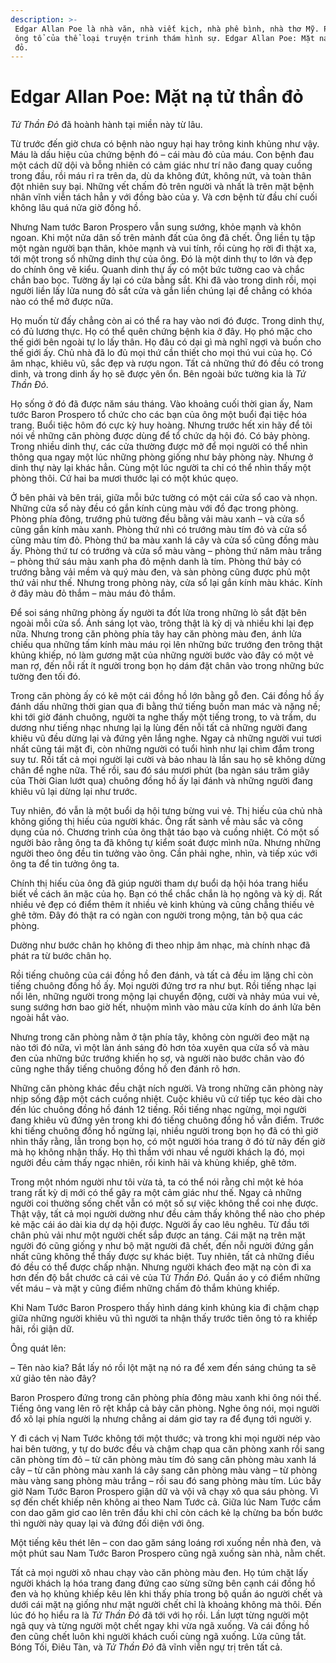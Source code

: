 ```yaml
---
description: >-
 Edgar Allan Poe là nhà văn, nhà viết kịch, nhà phê bình, nhà thơ Mỹ. Poe là
 ông tổ của thể loại truyện trinh thám hình sự. Edgar Allan Poe: Mặt nạ tử thần
 đỏ.
---
```


# Edgar Allan Poe: Mặt nạ tử thần đỏ

_Tử Thần Đỏ_ đã hoành hành tại miền này từ lâu.

Từ trước đến giờ chưa có bệnh nào nguy hại hay trông kinh khủng như vậy. Máu là dấu hiệu của chứng bệnh đó – cái màu đỏ của máu. Con bệnh đau một cách dữ dội và bỗng nhiên có cảm giác như trí não đang quay cuồng trong đầu, rồi máu rỉ ra trên da, dù da không đứt, không nứt, và toàn thân đột nhiên suy bại. Những vết chấm đỏ trên người và nhất là trên mặt bệnh nhân vĩnh viễn tách hẳn y với đồng bào của y. Và cơn bệnh từ đầu chí cuối không lâu quá nửa giờ đồng hồ.

Nhưng Nam tước Baron Prospero vẫn sung sướng, khỏe mạnh và khôn ngoan. Khi một nửa dân số trên mảnh đất của ông đã chết. Ông liền tụ tập một ngàn người bạn thân, khỏe mạnh và vui tính, rồi cùng họ rời đi thật xa, tới một trong số những dinh thự của ông. Đó là một dinh thự to lớn và đẹp do chính ông vẽ kiểu. Quanh dinh thự ấy có một bức tường cao và chắc chắn bao bọc. Tường ấy lại có cửa bằng sắt. Khi đã vào trong dinh rồi, mọi người liền lấy lửa nung đỏ sắt cửa và gắn liền chúng lại để chẳng có khóa nào có thể mở được nữa.

Họ muốn từ đấy chẳng còn ai có thể ra hay vào nơi đó được. Trong dinh thự, có đủ lương thực. Họ có thể quên chứng bệnh kia ở đây. Họ phó mặc cho thế giới bên ngoài tự lo lấy thân. Họ đâu có dại gì mà nghĩ ngợi và buồn cho thế giới ấy. Chủ nhà đã lo đủ mọi thứ cần thiết cho mọi thú vui của họ. Có âm nhạc, khiêu vũ, sắc đẹp và rượu ngon. Tất cả những thứ đó đều có trong dinh, và trong dinh ấy họ sẽ được yên ổn. Bên ngoài bức tường kia là _Tử Thần Đỏ_.

Họ sống ở đó đã được năm sáu tháng. Vào khoảng cuối thời gian ấy, Nam tước Baron Prospero tổ chức cho các bạn của ông một buổi đại tiệc hóa trang. Buổi tiệc hôm đó cực kỳ huy hoàng. Nhưng trước hết xin hãy để tôi nói về những căn phòng được dùng để tổ chức dạ hội đó. Có bảy phòng. Trong nhiều dinh thự, các cửa thường được mở để mọi người có thể nhìn thông qua ngay một lúc những phòng giống như bảy phòng này. Nhưng ở dinh thự này lại khác hẳn. Cùng một lúc người ta chỉ có thể nhìn thấy một phòng thôi. Cứ hai ba mươi thước lại có một khúc quẹo.

Ở bên phải và bên trái, giữa mỗi bức tường có một cái cửa sổ cao và nhọn. Những cửa sổ này đều có gắn kính cùng màu với đồ đạc trong phòng. Phòng phía đông, trướng phủ tường đều bằng vải màu xanh – và cửa sổ cũng gắn kính màu xanh. Phòng thứ nhì có trướng màu tím đỏ và cửa sổ cũng màu tím đỏ. Phòng thứ ba màu xanh lá cây và cửa sổ cũng đồng màu ấy. Phòng thứ tư có trướng và cửa sổ màu vàng – phòng thứ năm màu trắng – phòng thứ sáu màu xanh pha đỏ mệnh danh là tím. Phòng thứ bảy có trướng bằng vải mềm và quý màu đen, và sàn phòng cũng được phủ một thứ vải như thế. Nhưng trong phòng này, cửa sổ lại gắn kính màu khác. Kính ở đây màu đỏ thắm – màu máu đỏ thắm.

Để soi sáng những phòng ấy người ta đốt lửa trong những lò sắt đặt bên ngoài mỗi cửa sổ. Ánh sáng lọt vào, trông thật là kỳ dị và nhiều khi lại đẹp nữa. Nhưng trong căn phòng phía tây hay căn phòng màu đen, ánh lửa chiếu qua những tấm kính màu máu rọi lên những bức trướng đen trông thật khủng khiếp, nó làm gương mặt của những người bước vào đây có một vẻ man rợ, đến nỗi rất ít người trong bọn họ dám đặt chân vào trong những bức tường đen tối đó.

Trong căn phòng ấy có kê một cái đồng hồ lớn bằng gỗ đen. Cái đồng hồ ấy đánh dấu những thời gian qua đi bằng thứ tiếng buồn man mác và nặng nề; khi tới giờ đánh chuông, người ta nghe thấy một tiếng trong, to và trầm, du dương như tiếng nhạc nhưng lại lạ lùng đến nỗi tất cả những người đang khiêu vũ đều dừng lại và đứng yên lắng nghe. Ngay cả những người vui tươi nhất cũng tái mặt đi, còn những người có tuổi hình như lại chìm đắm trong suy tư. Rồi tất cả mọi người lại cười và bảo nhau là lần sau họ sẽ không dừng chân để nghe nữa. Thế rồi, sau đó sáu mươi phút (ba ngàn sáu trăm giây của Thời Gian lướt qua) chuông đồng hồ ấy lại đánh và những người đang khiêu vũ lại dừng lại như trước.

Tuy nhiên, đó vẫn là một buổi dạ hội tưng bừng vui vẻ. Thị hiếu của chủ nhà không giống thị hiếu của người khác. Ông rất sành về màu sắc và công dụng của nó. Chương trình của ông thật táo bạo và cuồng nhiệt. Có một số người bảo rằng ông ta đã không tự kiểm soát được mình nữa. Nhưng những người theo ông đều tin tưởng vào ông. Cần phải nghe, nhìn, và tiếp xúc với ông ta để tin tưởng ông ta.

Chính thị hiếu của ông đã giúp người tham dự buổi dạ hội hóa trang hiểu biết về cách ăn mặc của họ. Bạn có thể chắc chắn là họ ngông và kỳ dị. Rất nhiều vẻ đẹp có điểm thêm ít nhiều vẻ kinh khủng và cũng chẳng thiếu vẻ ghê tởm. Đây đó thật ra có ngàn con người trong mộng, tản bộ qua các phòng.

Dường như bước chân họ không đi theo nhịp âm nhạc, mà chính nhạc đã phát ra từ bước chân họ.

Rồi tiếng chuông của cái đồng hồ đen đánh, và tất cả đều im lặng chỉ còn tiếng chuông đồng hồ ấy. Mọi người đứng trơ ra như bụt. Rồi tiếng nhạc lại nổi lên, những người trong mộng lại chuyển động, cười và nhảy múa vui vẻ, sung sướng hơn bao giờ hết, nhuộm mình vào màu cửa kính do ánh lửa bên ngoài hắt vào.

Nhưng trong căn phòng nằm ở tận phía tây, không còn người đeo mặt nạ nào tới đó nữa, vì một làn ánh sáng đỏ hơn tỏa xuyên qua cửa sổ và màu đen của những bức trướng khiến họ sợ, và người nào bước chân vào đó cũng nghe thấy tiếng chuông đồng hồ đen đánh rõ hơn.

Những căn phòng khác đều chật ních người. Và trong những căn phòng này nhịp sống đập một cách cuồng nhiệt. Cuộc khiêu vũ cứ tiếp tục kéo dài cho đến lúc chuông đồng hồ đánh 12 tiếng. Rồi tiếng nhạc ngừng, mọi người đang khiêu vũ đứng yên trong khi đó tiếng chuông đồng hồ vẫn điểm. Trước khi tiếng chuông đồng hồ ngừng lại, nhiều người trong bọn họ đã có thì giờ nhìn thấy rằng, lẫn trong bọn họ, có một người hóa trang ở đó từ nãy đến giờ mà họ không nhận thấy. Họ thì thầm với nhau về người khách lạ đó, mọi người đều cảm thấy ngạc nhiên, rồi kinh hãi và khủng khiếp, ghê tởm.

Trong một nhóm người như tôi vừa tả, ta có thể nói rằng chỉ một kẻ hóa trang rất kỳ dị mới có thể gây ra một cảm giác như thế. Ngay cả những người coi thường sống chết vẫn có một số sự việc không thể coi nhẹ được. Thật vậy, tất cả mọi người dường như đều cảm thấy không thể nào cho phép kẻ mặc cái áo dài kia dự dạ hội được. Người ấy cao lêu nghêu. Từ đầu tới chân phủ vải như một người chết sắp được an táng. Cái mặt nạ trên mặt người đó cũng giống y như bộ mặt người đã chết, đến nỗi người đứng gần nhất cũng không thể thấy được sự khác biệt. Tuy nhiên, tất cả những điều đó đều có thể được chấp nhận. Nhưng người khách đeo mặt nạ còn đi xa hơn đến độ bắt chước cả cái vẻ của Tử _Thần Đỏ._ Quần áo y có điểm những vết máu – và mặt y cũng điểm những chấm đỏ thắm khủng khiếp.

Khi Nam Tước Baron Prospero thấy hình dáng kinh khủng kia đi chậm chạp giữa những người khiêu vũ thì người ta nhận thấy trước tiên ông tỏ ra khiếp hãi, rồi giận dữ.

Ông quát lên:

– Tên nào kia? Bắt lấy nó rồi lột mặt nạ nó ra để xem đến sáng chúng ta sẽ xử giảo tên nào đây?

Baron Prospero đứng trong căn phòng phía đông màu xanh khi ông nói thế. Tiếng ông vang lên rõ rệt khắp cả bảy căn phòng. Nghe ông nói, mọi người đổ xô lại phía người lạ nhưng chẳng ai dám giơ tay ra để đụng tới người y.

Y đi cách vị Nam Tước không tới một thước; và trong khi mọi người nép vào hai bên tường, y tự do bước đều và chậm chạp qua căn phòng xanh rồi sang căn phòng tím đỏ – từ căn phòng màu tím đỏ sang căn phòng màu xanh lá cây – từ căn phòng màu xanh lá cây sang căn phòng màu vàng – từ phòng màu vàng sang phòng màu trắng – rồi sau đó sang phòng màu tím. Lúc bấy giờ Nam Tước Baron Prospero giận dữ và vội vã chạy xô qua sáu phòng. Vì sợ đến chết khiếp nên không ai theo Nam Tước cả. Giữa lúc Nam Tước cầm con dao găm giơ cao lên trên đầu khi chỉ còn cách kẻ lạ chừng ba bốn bước thì người này quay lại và đứng đối diện với ông.

Một tiếng kêu thét lên – con dao găm sáng loáng rơi xuống nền nhà đen, và một phút sau Nam Tước Baron Prospero cũng ngã xuống sàn nhà, nằm chết.

Tất cả mọi người xô nhau chạy vào căn phòng màu đen. Họ túm chặt lấy người khách lạ hóa trang đang đứng cao sừng sững bên cạnh cái đồng hồ đen và họ khủng khiếp kêu lên khi thấy phía trong bộ quần áo người chết và dưới cái mặt nạ giống như mặt người chết chỉ là khoảng không mà thôi. Đến lúc đó họ hiểu ra là _Tử Thần Đỏ_ đã tới với họ rồi. Lần lượt từng người một ngã quỵ và từng người một chết ngay khi vừa ngã xuống. Và cái đồng hồ đen cũng chết luôn khi người khách cuối cùng ngã xuống. Lửa cũng tắt. Bóng Tối, Điêu Tàn, và _Tử Thần Đỏ_ đã vĩnh viễn ngự trị trên tất cả.
